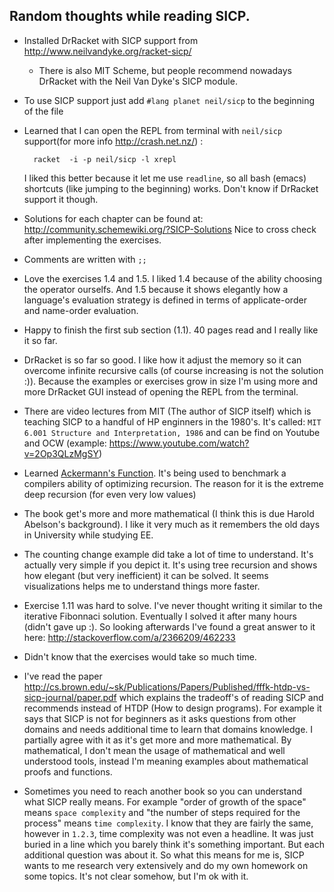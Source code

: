 Random thoughts while reading SICP.
--

* Installed DrRacket with SICP support from http://www.neilvandyke.org/racket-sicp/
	* There is also MIT Scheme, but people recommend nowadays DrRacket with the
	  Neil Van Dyke's SICP module.
* To use SICP support just add `#lang planet neil/sicp` to the beginning of the file
* Learned that I can open the REPL from terminal with `neil/sicp` support(for
  more info http://crash.net.nz/) :

		racket  -i -p neil/sicp -l xrepl

  I liked this better because it let me use `readline`, so all bash (emacs)
  shortcuts (like jumping to the beginning) works. Don't know if DrRacket
  support it though.
* Solutions for each chapter can be found at:
  http://community.schemewiki.org/?SICP-Solutions  Nice to cross check after
  implementing the exercises.
* Comments are written with `;;`
* Love the exercises 1.4 and 1.5. I liked 1.4 because of the ability choosing
  the operator ourselfs. And 1.5 because it shows elegantly how a language's
  evaluation strategy is defined in terms of applicate-order and name-order
  evaluation.
* Happy to finish the first sub section (1.1). 40 pages read and I really like
  it so far.
* DrRacket is so far so good. I like how it adjust the memory so it can
  overcome infinite recursive calls (of course increasing is not the solution
  :)). Because the examples or exercises grow in size I'm using more and more
  DrRacket GUI instead of opening the REPL from the terminal.
* There are video lectures from MIT (The author of SICP itself) which is
  teaching SICP to a handful of HP enginners in the 1980's. It's called: `MIT
  6.001 Structure and Interpretation, 1986` and can be find on Youtube and OCW
  (example: https://www.youtube.com/watch?v=2Op3QLzMgSY)
* Learned [Ackermann's Function](https://en.wikipedia.org/wiki/Ackermann_function). 
  It's being used to benchmark a compilers ability of optimizing recursion. The
  reason for it is the extreme deep recursion (for even very low values)
* The book get's more and more mathematical (I think this is due Harold
  Abelson's background). I like it very much as it remembers the old days in
  University while studying EE.
* The counting change example did take a lot of time to understand. It's
  actually very simple if you depict it. It's using tree recursion and shows
  how elegant (but very inefficient) it can be solved. It seems visualizations
  helps me to understand things more faster.
* Exercise 1.11 was hard to solve. I've never thought writing it similar to the
  iterative Fibonnaci solution. Eventually I solved it after many hours (didn't
  gave up :). So looking afterwards I've found a great answer to it here:
  http://stackoverflow.com/a/2366209/462233
* Didn't know that the exercises would take so much time.
* I've read the paper
  http://cs.brown.edu/~sk/Publications/Papers/Published/fffk-htdp-vs-sicp-journal/paper.pdf
  which explains the tradeoff's of reading SICP and recommends instead of HTDP
  (How to design programs). For example it says that SICP is not for beginners
  as it asks questions from other domains and needs additional time to learn
  that domains knowledge. I partially agree with it as it's get more and more
  mathematical. By mathematical, I don't mean the usage of mathematical and
  well understood tools, instead I'm meaning examples about mathematical proofs
  and functions.
* Sometimes you need to reach another book so you can understand what SICP
  really means. For example "order of growth of the space" means `space
  complexity` and "the number of steps required for the process" means `time
  complexity`. I know that they are fairly the same, however in `1.2.3`, time
  complexity was not even a headline. It was just buried in a line which you
  barely think it's something important. But each additional question was about
  it. So what this means for me is, SICP wants to me research very extensively
  and do my own homework on some topics. It's not clear somehow, but I'm ok
  with it.


